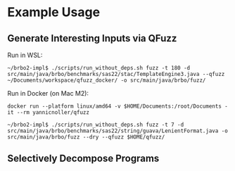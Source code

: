 # Example Usage

## Generate Interesting Inputs via QFuzz

Run in WSL:
```shell
~/brbo2-impl$ ./scripts/run_without_deps.sh fuzz -t 180 -d src/main/java/brbo/benchmarks/sas22/stac/TemplateEngine3.java --qfuzz ~/Documents/workspace/qfuzz_docker/ -o src/main/java/brbo/fuzz/
```

Run in Docker (on Mac M2):
```shell
docker run --platform linux/amd64 -v $HOME/Documents:/root/Documents -it --rm yannicnoller/qfuzz

~/brbo2-impl$ ./scripts/run_without_deps.sh fuzz -t 7 -d src/main/java/brbo/benchmarks/sas22/string/guava/LenientFormat.java -o src/main/java/brbo/fuzz --dry --qfuzz $HOME/qfuzz/
```

## Selectively Decompose Programs

```shell

```